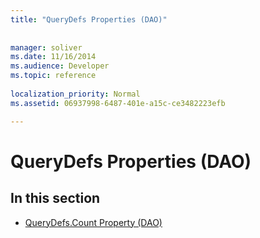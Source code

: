 ```yaml
---
title: "QueryDefs Properties (DAO)"
 
 
manager: soliver
ms.date: 11/16/2014
ms.audience: Developer
ms.topic: reference
  
localization_priority: Normal
ms.assetid: 06937998-6487-401e-a15c-ce3482223efb

---
```


# QueryDefs Properties (DAO)

## In this section

- [QueryDefs.Count Property (DAO)](querydefs-count-property-dao.md)
    

